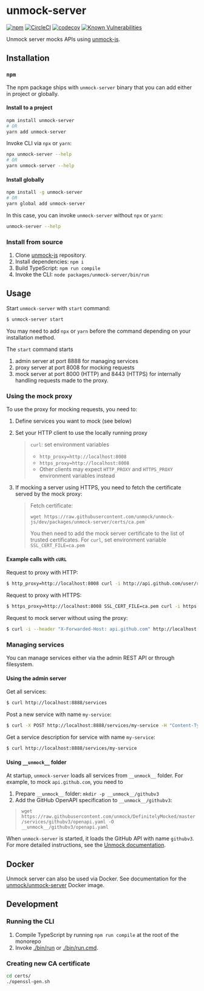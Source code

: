 # unmock-server

[![npm](https://img.shields.io/npm/v/unmock-server.svg)](https://www.npmjs.com/package/unmock-server)
[![CircleCI](https://circleci.com/gh/unmock/unmock-js.svg?style=svg)](https://circleci.com/gh/Meeshkan/unmock-js)
[![codecov](https://codecov.io/gh/unmock/unmock-js/branch/dev/graph/badge.svg)](https://codecov.io/gh/unmock/unmock-js)
[![Known Vulnerabilities](https://snyk.io/test/github/unmock/unmock-js/badge.svg?targetFile=package.json)](https://snyk.io/test/github/unmock/unmock-js?targetFile=package.json)

Unmock server mocks APIs using [unmock-js](https://github.com/Meeshkan/unmock-js).

## Installation

### `npm`

The npm package ships with `unmock-server` binary that you can add either in project or globally.

#### Install to a project

```bash
npm install unmock-server
# OR
yarn add unmock-server
```

Invoke CLI via `npx` or `yarn`:

```bash
npx unmock-server --help
# OR
yarn unmock-server --help
```

#### Install globally

```bash
npm install -g unmock-server
# OR
yarn global add unmock-server
```

In this case, you can invoke `unmock-server` without `npx` or `yarn`:

```bash
unmock-server --help
```

### Install from source

1. Clone [unmock-js](https://github.com/unmock/unmock-js) repository.
1. Install dependencies: `npm i`
1. Build TypeScript: `npm run compile`
1. Invoke the CLI: `node packages/unmock-server/bin/run`

## Usage

Start `unmock-server` with `start` command:

```bash
$ unmock-server start
```

You may need to add `npx` or `yarn` before the command depending on your installation method.

The `start` command starts

1. admin server at port 8888 for managing services
1. proxy server at port 8008 for mocking requests
1. mock server at port 8000 (HTTP) and 8443 (HTTPS) for internally handling requests made to the proxy.

### Using the mock proxy

To use the proxy for mocking requests, you need to:

1. Define services you want to mock (see below)

1. Set your HTTP client to use the locally running proxy

   >  `curl`: set environment variables
   > - `http_proxy=http://localhost:8008`
   > - `https_proxy=http://localhost:8008`
   > - Other clients may expect `HTTP_PROXY` and `HTTPS_PROXY` environment variables instead

1. If mocking a server using HTTPS, you need to fetch the certificate served by the mock proxy:

    > Fetch certificate:
    > ```bas
    > wget https://raw.githubusercontent.com/unmock/unmock-js/dev/packages/unmock-server/certs/ca.pem`
    > ```
    > You then need to add the mock server certificate to the list of trusted certificates.
    > For `curl`, set environment variable `SSL_CERT_FILE=ca.pem`

#### Example calls with `cURL`

Request to proxy with HTTP: 

```bash
$ http_proxy=http://localhost:8008 curl -i http://api.github.com/user/repos
```

Request to proxy with HTTPS: 

```bash
$ https_proxy=http://localhost:8008 SSL_CERT_FILE=ca.pem curl -i https://api.github.com/user/repos
```

Request to mock server without using the proxy: 

```bash
$ curl -i --header "X-Forwarded-Host: api.github.com" http://localhost:8000/user/repos
```

### Managing services

You can manage services either via the admin REST API or through filesystem.

#### Using the admin server

Get all services:

```bash
$ curl http://localhost:8888/services
```

Post a new service with name `my-service`:

```bash
$ curl -X POST http://localhost:8888/services/my-service -H "Content-Type: application/json" --data "@/path/to/openapi.json"
```

Get a service description for service with name `my-service`:

```bash
$ curl http://localhost:8888/services/my-service
```

#### Using `__unmock__` folder

At startup, `unmock-server` loads all services from `__unmock__` folder. For example, to mock `api.github.com`, you need to

1. Prepare `__unmock__` folder: `mkdir -p __unmock__/githubv3`
1. Add the GitHub OpenAPI specification to `__unmock__/githubv3`:
> `wget https://raw.githubusercontent.com/unmock/DefinitelyMocked/master/services/githubv3/openapi.yaml -O __unmock__/githubv3/openapi.yaml`

When `unmock-server` is started, it loads the GitHub API with name `githubv3`. For more detailed instructions, see the [Unmock documentation](https://www.unmock.io/docs/openapi).

## Docker

Unmock server can also be used via Docker. See documentation for the [unmock/unmock-server](https://hub.docker.com/r/unmock/unmock-server) Docker image.

## Development

### Running the CLI

1. Compile TypeScript by running `npm run compile` at the root of the monorepo
1. Invoke [./bin/run](./bin/run) or [./bin/run.cmd](./bin/run.cmd).

### Creating new CA certificate

```bash
cd certs/
./openssl-gen.sh
```
